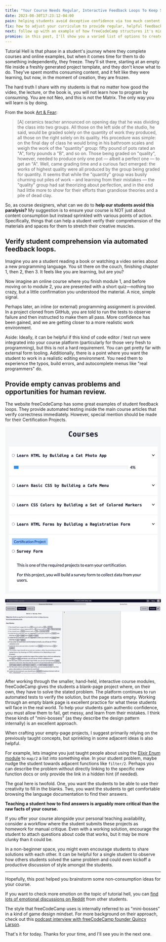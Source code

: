 ```yaml
---
title: "Your Course Needs Regular, Interactive Feedback Loops To Keep Students Out of Tutorial Hell"
date: 2023-08-30T17:23:12-04:00
pain: helping students avoid deceptive confidence via too much content consumption and not enough hands-on learning 
fix: how to adjust your curriculum to provide regular, helpful feedback loops to help students verify their understanding and creative potential
next: follow up with an example of how freeCodeCamp structures it's mini-boss projects, podcast link?
promise: in this post, I'll show you a varied list of options to create feedback loops in your courses
---
```


Tutorial Hell is that phase in a student's journey where they complete courses and online examples, but when it comes time for them to do something independently, they freeze. They'll sit there, starting at an empty file inside a freshly generated project template, and they don't know what to do. They've spent months consuming content, and it felt like they were learning, but now, in the moment of creation, they are frozen.

The hard truth I share with my students is that no matter how good the video, the lecture, or the book is, you will not learn how to program by consuming. You are not Neo, and this is not the Matrix. The only way you will learn is by doing.

From the book [Art & Fear][1]:

> [A] ceramics teacher announced on opening day that he was dividing the class into two groups. All those on the left side of the studio, he said, would be graded solely on the quantity of work they produced, all those on the right solely on its quality. His procedure was simple: on the final day of class he would bring in his bathroom scales and weigh the work of the "quantity" group: fifty pound of pots rated an "A", forty pounds a "B", and so on. Those being graded on "quality", however, needed to produce only one pot — albeit a perfect one — to get an "A". Well, came grading time and a curious fact emerged: the works of highest quality were all produced by the group being graded for quantity. It seems that while the "quantity" group was busily churning out piles of work – and learning from their mistakes — the "quality" group had sat theorizing about perfection, and in the end had little more to show for their efforts than grandiose theories and a pile of dead clay.

[1]: https://www.amazon.com/exec/obidos/ASIN/0961454733/

So, as course designers, what can we do to **help our students avoid this paralysis?** My suggestion is to ensure your course is NOT just about content consumption but instead sprinkled with various points of action. Specifically, things that can help a student verify their comprehension of the materials and spaces for them to stretch their creative muscles.

## Verify student comprehension via automated feedback loops.

Imagine you are a student reading a book or watching a video series about a new programming language. You sit there on the couch, finishing chapter 1, then 2, then 3. It feels like you are learning, but are you?

Now imagine an online course where you finish module 1, and before moving on to module 2, you are presented with a short quiz—nothing too crazy, but a little confirmation you understood the material. A nice, simple signal.

Perhaps later, an inline (or external) programming assignment is provided. In a project cloned from GitHub, you are told to run the tests to observe failure and then instructed to make them all pass. More confidence has been gained, and we are getting closer to a more realistic work environment.

Aside: Ideally, it can be helpful if this kind of code editor / test run were integrated into your course platform (particularly for those very fresh to programming), but this is not a hard requirement. You can get pretty far with external form tooling. Additionally, there is a point where you want the student to work in a realistic editing environment. You need them to experience the typos, build errors, and autocomplete menus like "real programmers" do.

## Provide empty canvas problems and opportunities for human review.

The website freeCodeCamp has some great examples of student feedback loops. They provide automated testing inside the main course articles that verify correctness immediately. However, special mention should be made for their Certification Projects.

![A module from a freeCodeCamp course that shows three learning modules followed up by a Certification Project.](certification-project.png)

![The detail view of a blank page Certification Project](certification-project-detail.png)

After working through the smaller, hand-held, interactive course modules, freeCodeCamp gives the students a blank-page project where, on their own, they have to solve the stated problem. The platform continues to run automated tests to verify the solution, but the page starts empty. Working through an empty blank page is excellent practice for what these students will face in the real world. To help your students gain authentic confidence, you must allow them to fail, get messy, and learn from their mistakes. I think these kinds of "mini-bosses" (as they describe the design pattern internally) is an excellent approach.

When crafting your empty-page projects, I suggest primarily relying on the previously taught concepts, but sprinkling in some adjacent ideas is also helpful. 

For example, lets imagine you just taught people about using the [Elixir Enum module](https://hexdocs.pm/elixir/Enum.html) to `map/2` a list into something else. In your student problem, maybe nudge the student towards adjacent functions like `filter/2`. Perhaps you can describe the problem without directly linking to the specific new function docs or only provide the link in a hidden hint (if needed).

The goal here is twofold. One, you want the students to be able to use their creativity to fill in the blanks. Two, you want the students to get comfortable browsing the language documentation to find their answers. 

**Teaching a student how to find answers is arguably more critical than the raw facts of your course.**

If you offer your course alongside your personal teaching availability,  consider a workflow where the student submits these projects as homework for manual critique. Even with a working solution, encourage the student to attach questions about code that works, but it may be more clunky than it could be.

In a non-beginner space, you might even encourage students to share solutions with each other. It can be helpful for a single student to observe how others students solved the same problem and could even kickoff a productive discussion of style amongst the students.

***

Hopefully, this post helped you brainstorm some non-consumption ideas for your course. 

If you want to check more emotion on the topic of tutorial hell, you can [find lots of emotional discussions on Reddit][2] from other students.

[2]: https://www.reddit.com/r/learnprogramming/search/?q=tutorial%20hell

The style that freeCodeCamp uses is internally referred to as "mini-bosses" in a kind of game design mindset. For more background on their approach, check out this [podcast interview with freeCodeCamp founder Quincy Larson][3].

[3]: https://badass.dev/podcast/course-builders/preparing-learners-for-the-blank-canvas-with-quincy-larson

That's it for today. Thanks for your time, and I'll see you in the next one.
